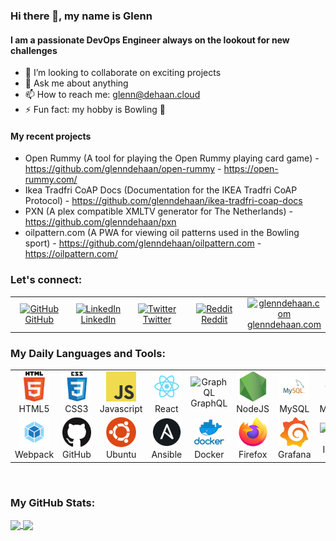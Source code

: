 ### Hi there 👋, my name is Glenn
#### I am a passionate DevOps Engineer always on the lookout for new challenges

- 👯 I’m looking to collaborate on exciting projects 
- 💬 Ask me about anything 
- 📫 How to reach me: glenn@dehaan.cloud 
- ⚡ Fun fact: my hobby is Bowling 🎳

#### My recent projects

- Open Rummy (A tool for playing the Open Rummy playing card game) - https://github.com/glenndehaan/open-rummy - https://open-rummy.com/
- Ikea Tradfri CoAP Docs (Documentation for the IKEA Tradfri CoAP Protocol) - https://github.com/glenndehaan/ikea-tradfri-coap-docs
- PXN (A plex compatible XMLTV generator for The Netherlands) - https://github.com/glenndehaan/pxn
- oilpattern.com (A PWA for viewing oil patterns used in the Bowling sport) - https://github.com/glenndehaan/oilpattern.com - https://oilpattern.com/

### Let's connect:
<table>
    <tr>
        <td align="center" width="96">
            <a href="https://github.com/glenndehaan">
                <img src="https://cdn.jsdelivr.net/npm/simple-icons@3.0.1/icons/github.svg" width="48" height="48" alt="GitHub" />
                <br/>GitHub
            </a>
        </td>
        <td align="center" width="96">
            <a href="https://www.linkedin.com/in/glenndehaan/">
                <img src="https://cdn.jsdelivr.net/npm/simple-icons@3.0.1/icons/linkedin.svg" width="48" height="48" alt="LinkedIn" />
                <br/>LinkedIn
            </a>
        </td>
        <td align="center" width="96">
            <a href="https://twitter.com/glenndehaan">
                <img src="https://cdn.jsdelivr.net/npm/simple-icons@3.0.1/icons/twitter.svg" width="48" height="48" alt="Twitter" />
                <br/>Twitter
            </a>
        </td>
        <td align="center" width="96">
            <a href="https://www.reddit.com/user/glenndehaan">
                <img src="https://cdn.jsdelivr.net/npm/simple-icons@3.0.1/icons/reddit.svg" width="48" height="48" alt="Reddit" />
                <br/>Reddit
            </a>
        </td>
        <td align="center" width="96">
            <a href="https://glenndehaan.com">
                <img src="https://cdn.jsdelivr.net/npm/simple-icons@3.0.1/icons/icloud.svg" width="48" height="48" alt="glenndehaan.com" />
                <br/>glenndehaan.com
            </a>
        </td>
    </tr>
</table>

### My Daily Languages and Tools:

<table>
    <tr>
        <td align="center" width="96">
            <img src="https://raw.githubusercontent.com/github/explore/80688e429a7d4ef2fca1e82350fe8e3517d3494d/topics/html/html.png" width="48" height="48" alt="HTML5" />
            <br/>HTML5
        </td>
        <td align="center" width="96">
            <img src="https://raw.githubusercontent.com/github/explore/80688e429a7d4ef2fca1e82350fe8e3517d3494d/topics/css/css.png" width="48" height="48" alt="CSS3" />
            <br/>CSS3
        </td>
        <td align="center" width="96">
            <img src="https://raw.githubusercontent.com/github/explore/80688e429a7d4ef2fca1e82350fe8e3517d3494d/topics/javascript/javascript.png" width="48" height="48" alt="Javascript" />
            <br/>Javascript
        </td>
        <td align="center" width="96">
            <img src="https://raw.githubusercontent.com/github/explore/80688e429a7d4ef2fca1e82350fe8e3517d3494d/topics/react/react.png" width="48" height="48" alt="React" />
            <br/>React
        </td>
        <td align="center" width="96">
            <img src="https://graphql.org/img/logo.svg" width="48" height="48" alt="GraphQL" />
            <br/>GraphQL
        </td>
        <td align="center" width="96">
            <img src="https://raw.githubusercontent.com/github/explore/80688e429a7d4ef2fca1e82350fe8e3517d3494d/topics/nodejs/nodejs.png" width="48" height="48" alt="NodeJS" />
            <br/>NodeJS
        </td>
        <td align="center" width="96">
            <img src="https://raw.githubusercontent.com/github/explore/80688e429a7d4ef2fca1e82350fe8e3517d3494d/topics/mysql/mysql.png" width="48" height="48" alt="MySQL" />
            <br/>MySQL
        </td>
        <td align="center" width="96">
            <img src="https://raw.githubusercontent.com/github/explore/80688e429a7d4ef2fca1e82350fe8e3517d3494d/topics/mongodb/mongodb.png" width="48" height="48" alt="MongoDB" />
            <br/>MongoDB
        </td>
        <td align="center" width="96">
            <img src="https://raw.githubusercontent.com/github/explore/80688e429a7d4ef2fca1e82350fe8e3517d3494d/topics/eslint/eslint.png" width="48" height="48" alt="ESLint" />
            <br/>ESLint
        </td>
    </tr>
    <tr>
        <td align="center" width="96">
            <img src="https://raw.githubusercontent.com/github/explore/80688e429a7d4ef2fca1e82350fe8e3517d3494d/topics/webpack/webpack.png" width="48" height="48" alt="Webpack" />
            <br/>Webpack
        </td>
        <td align="center" width="96">
            <img src="https://raw.githubusercontent.com/github/explore/78df643247d429f6cc873026c0622819ad797942/topics/github/github.png" width="48" height="48" alt="GitHub" />
            <br/>GitHub
        </td>
        <td align="center" width="96">
            <img src="https://raw.githubusercontent.com/github/explore/80688e429a7d4ef2fca1e82350fe8e3517d3494d/topics/ubuntu/ubuntu.png" width="48" height="48" alt="Ubuntu" />
            <br/>Ubuntu
        </td>
        <td align="center" width="96">
            <img src="https://raw.githubusercontent.com/github/explore/80688e429a7d4ef2fca1e82350fe8e3517d3494d/topics/ansible/ansible.png" width="48" height="48" alt="Ansible" />
            <br/>Ansible
        </td>
        <td align="center" width="96">
            <img src="https://raw.githubusercontent.com/github/explore/80688e429a7d4ef2fca1e82350fe8e3517d3494d/topics/docker/docker.png" width="48" height="48" alt="Docker" />
            <br/>Docker
        </td>
        <td align="center" width="96">
            <img src="https://raw.githubusercontent.com/github/explore/728542e0d33f83720614f61923a9cb424264db23/topics/firefox/firefox.png" width="48" height="48" alt="Firefox" />
            <br/>Firefox
        </td>
        <td align="center" width="96">
            <img src="https://raw.githubusercontent.com/grafana/grafana/master/public/img/grafana_icon.svg" width="48" height="48" alt="Grafana" />
            <br/>Grafana
        </td>
        <td align="center" width="96">
            <img src="https://influxdata.github.io/branding/img/downloads/influxdata-logo--symbol--pool.svg" width="48" height="48" alt="InfluxDB" />
            <br/>InfluxDB
        </td>
        <td align="center" width="96">
            <img src="https://raw.githubusercontent.com/github/explore/80688e429a7d4ef2fca1e82350fe8e3517d3494d/topics/google/google.png" width="48" height="48" alt="Google" />
            <br/>Google
        </td>
    </tr>
</table>

<br/>

### My GitHub Stats:
<a href="#">
  <img align="center" src="https://github-readme-stats.vercel.app/api?username=glenndehaan&show_icons=true&theme=dark&hide_border=true&hide_title=true&bg_color=0d1117" />
</a>
<a href="#">
  <img align="center" src="https://github-readme-stats.vercel.app/api/top-langs/?username=glenndehaan&theme=dark&hide_border=true&hide_title=true&bg_color=0d1117" />
</a>
